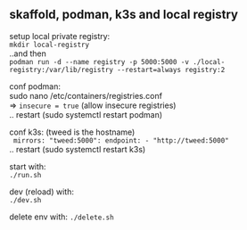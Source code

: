 ## skaffold, podman, k3s and local registry

setup local private registry:  
``mkdir local-registry``  
..and then  
``podman run -d --name registry -p 5000:5000 -v ./local-registry:/var/lib/registry --restart=always registry:2``  

conf podman:  
sudo nano /etc/containers/registries.conf  
=> ```insecure = true``` (allow insecure registries)  
.. restart (sudo systemctl restart podman)

conf k3s:  (tweed is the hostname)  
``
 mirrors:
  "tweed:5000":
    endpoint:
      - "http://tweed:5000"``  
.. restart (sudo systemctl restart k3s)

start with:  
```./run.sh```  

dev (reload) with:  
```./dev.sh```  

delete env with:
```./delete.sh```